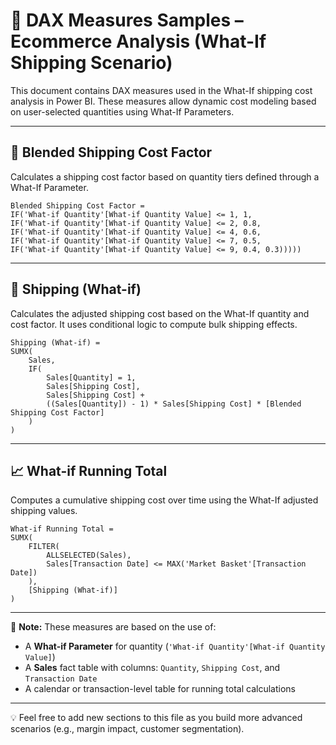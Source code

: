 # 📐 DAX Measures Samples – Ecommerce Analysis (What-If Shipping Scenario)

This document contains DAX measures used in the What-If shipping cost analysis in Power BI. These measures allow dynamic cost modeling based on user-selected quantities using What-If Parameters.

---

## 🔁 Blended Shipping Cost Factor

Calculates a shipping cost factor based on quantity tiers defined through a What-If Parameter.

```DAX
Blended Shipping Cost Factor =
IF('What-if Quantity'[What-if Quantity Value] <= 1, 1,
IF('What-if Quantity'[What-if Quantity Value] <= 2, 0.8,
IF('What-if Quantity'[What-if Quantity Value] <= 4, 0.6,
IF('What-if Quantity'[What-if Quantity Value] <= 7, 0.5,
IF('What-if Quantity'[What-if Quantity Value] <= 9, 0.4, 0.3)))))
```

---

## 🚚 Shipping (What-if)

Calculates the adjusted shipping cost based on the What-If quantity and cost factor. It uses conditional logic to compute bulk shipping effects.

```DAX
Shipping (What-if) =
SUMX(
    Sales,
    IF(
        Sales[Quantity] = 1,
        Sales[Shipping Cost],
        Sales[Shipping Cost] + 
        ((Sales[Quantity]) - 1) * Sales[Shipping Cost] * [Blended Shipping Cost Factor]
    )
)
```

---

## 📈 What-if Running Total

Computes a cumulative shipping cost over time using the What-If adjusted shipping values.

```DAX
What-if Running Total =
SUMX(
    FILTER(
        ALLSELECTED(Sales),
        Sales[Transaction Date] <= MAX('Market Basket'[Transaction Date])
    ),
    [Shipping (What-if)]
)
```

---

📘 **Note:** These measures are based on the use of:
- A **What-if Parameter** for quantity (`'What-if Quantity'[What-if Quantity Value]`)
- A **Sales** fact table with columns: `Quantity`, `Shipping Cost`, and `Transaction Date`
- A calendar or transaction-level table for running total calculations

---

💡 Feel free to add new sections to this file as you build more advanced scenarios (e.g., margin impact, customer segmentation).


